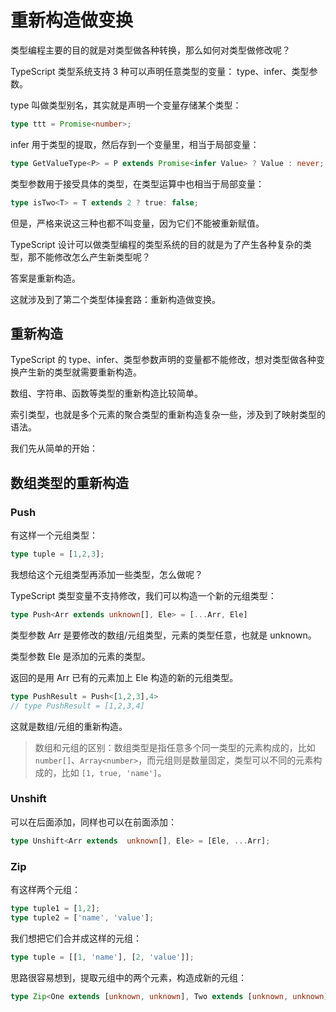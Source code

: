 # 重新构造做变换

类型编程主要的目的就是对类型做各种转换，那么如何对类型做修改呢？

TypeScript 类型系统支持 3 种可以声明任意类型的变量： type、infer、类型参数。

type 叫做类型别名，其实就是声明一个变量存储某个类型：

```ts
type ttt = Promise<number>;
```

infer 用于类型的提取，然后存到一个变量里，相当于局部变量：

```ts
type GetValueType<P> = P extends Promise<infer Value> ? Value : never;
```

类型参数用于接受具体的类型，在类型运算中也相当于局部变量：

```ts
type isTwo<T> = T extends 2 ? true: false;
```

但是，严格来说这三种也都不叫变量，因为它们不能被重新赋值。

TypeScript 设计可以做类型编程的类型系统的目的就是为了产生各种复杂的类型，那不能修改怎么产生新类型呢？

答案是重新构造。

这就涉及到了第二个类型体操套路：重新构造做变换。

## 重新构造

TypeScript 的 type、infer、类型参数声明的变量都不能修改，想对类型做各种变换产生新的类型就需要重新构造。

数组、字符串、函数等类型的重新构造比较简单。

索引类型，也就是多个元素的聚合类型的重新构造复杂一些，涉及到了映射类型的语法。

我们先从简单的开始：

## 数组类型的重新构造

### Push

有这样一个元组类型：

```ts
type tuple = [1,2,3];
```

我想给这个元组类型再添加一些类型，怎么做呢？

TypeScript 类型变量不支持修改，我们可以构造一个新的元组类型：

```ts
type Push<Arr extends unknown[], Ele> = [...Arr, Ele] 
```

类型参数 Arr 是要修改的数组/元组类型，元素的类型任意，也就是 unknown。

类型参数 Ele 是添加的元素的类型。

返回的是用 Arr 已有的元素加上 Ele 构造的新的元组类型。

```ts
type PushResult = Push<[1,2,3],4>
// type PushResult = [1,2,3,4]
```

这就是数组/元组的重新构造。

> 数组和元组的区别：数组类型是指任意多个同一类型的元素构成的，比如 `number[]`、`Array<number>`，而元组则是数量固定，类型可以不同的元素构成的，比如 `[1, true, 'name']`。

### Unshift

可以在后面添加，同样也可以在前面添加：

```ts
type Unshift<Arr extends  unknown[], Ele> = [Ele, ...Arr];
```

### Zip

有这样两个元组：

```ts
type tuple1 = [1,2];
type tuple2 = ['name', 'value'];
```

我们想把它们合并成这样的元组：

```ts
type tuple = [[1, 'name'], [2, 'value']];
```

思路很容易想到，提取元组中的两个元素，构造成新的元组：

```ts
type Zip<One extends [unknown, unknown], Two extends [unknown, unknown]> = One extends [infer OneFirst, infer TwoSecond]
```